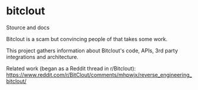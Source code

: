 # bitclout
Stource and docs

Bitclout is a scam but convincing people of that takes some work.

This project gathers information about Bitclout's code, APIs, 3rd party integrations and architecture.

Related work (began as a Reddit thread in r/Bitclout):
https://www.reddit.com/r/BitClout/comments/mhpwjx/reverse_engineering_bitclout/
